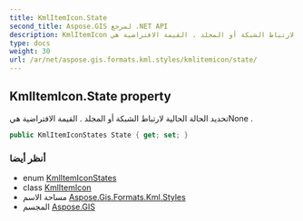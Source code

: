 ```yaml
---
title: KmlItemIcon.State
second_title: Aspose.GIS لمرجع .NET API
description: KmlItemIcon ملكية. تحديد الحالة الحالية لارتباط الشبكة أو المجلد . القيمة الافتراضية هيNone .
type: docs
weight: 30
url: /ar/net/aspose.gis.formats.kml.styles/kmlitemicon/state/
---
```

## KmlItemIcon.State property

تحديد الحالة الحالية لارتباط الشبكة أو المجلد . القيمة الافتراضية هيNone .

```csharp
public KmlItemIconStates State { get; set; }
```

### أنظر أيضا

* enum [KmlItemIconStates](../../kmlitemiconstates/)
* class [KmlItemIcon](../)
* مساحة الاسم [Aspose.Gis.Formats.Kml.Styles](../../kmlitemicon/)
* المجسم [Aspose.GIS](../../../)



